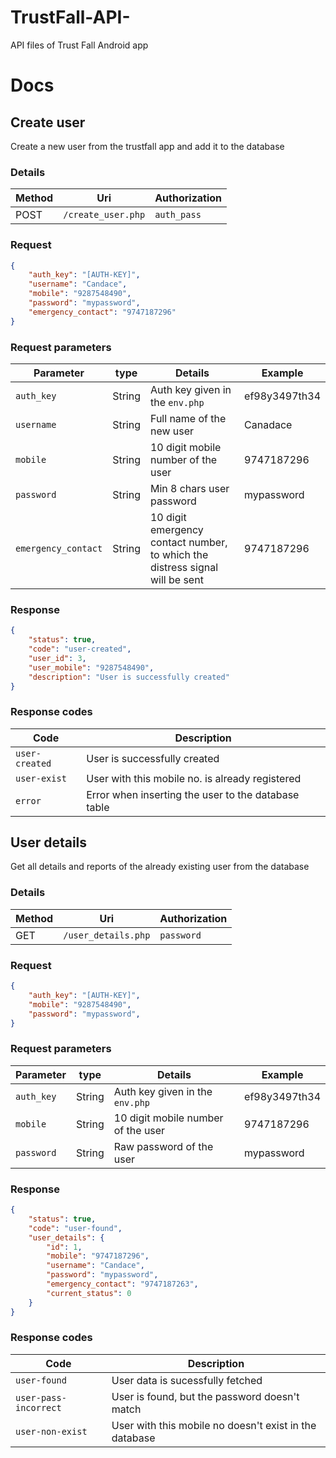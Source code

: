 # TrustFall-API-
API files of Trust Fall Android app

# Docs
## Create user
Create a new user from the trustfall app and add it to the database

### Details
| Method | Uri | Authorization |
| --- | --- | --- |
| POST | `/create_user.php` | `auth_pass` |

### Request
```json
{
    "auth_key": "[AUTH-KEY]",
    "username": "Candace",
    "mobile": "9287548490",
    "password": "mypassword",
    "emergency_contact": "9747187296"
}
```

### Request parameters
| Parameter | type | Details | Example
| --- | --- | --- | --- |
| `auth_key` | String | Auth key given in the `env.php` | ef98y3497th34 |
| `username` | String | Full name of the new user | Canadace |
| `mobile` | String | 10 digit mobile number of the user | 9747187296 |
| `password` | String | Min 8 chars user password | mypassword |
| `emergency_contact` | String | 10 digit emergency contact number, to which the distress signal will be sent | 9747187296 |

### Response
```json
{
    "status": true,
    "code": "user-created",
    "user_id": 3,
    "user_mobile": "9287548490",
    "description": "User is successfully created"
}
```

### Response codes
| Code | Description |
| --- | --- |
| `user-created` | User is successfully created |
| `user-exist` | User with this mobile no. is already registered |
| `error` | Error when inserting the user to the database table |

## User details
Get all details and reports of the already existing user from the database

### Details
| Method | Uri | Authorization |
| --- | --- | --- |
| GET | `/user_details.php` | `password` |

### Request
```json
{
    "auth_key": "[AUTH-KEY]",
    "mobile": "9287548490",
    "password": "mypassword",
}
```

### Request parameters
| Parameter | type | Details | Example
| --- | --- | --- | --- |
| `auth_key` | String | Auth key given in the `env.php` | ef98y3497th34 |
| `mobile` | String | 10 digit mobile number of the user | 9747187296 |
| `password` | String | Raw password of the user | mypassword |

### Response
```json
{
    "status": true,
    "code": "user-found",
    "user_details": {
        "id": 1,
        "mobile": "9747187296",
        "username": "Candace",
        "password": "mypassword",
        "emergency_contact": "9747187263",
        "current_status": 0
    }
}
```

### Response codes
| Code | Description |
| --- | --- |
| `user-found` | User data is sucessfully fetched |
| `user-pass-incorrect` | User is found, but the password doesn't match |
| `user-non-exist` | User with this mobile no doesn't exist in the database |